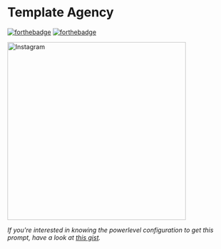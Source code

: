 # Template Agency

[![forthebadge](http://forthebadge.com/images/badges/made-with-css.svg)](https://www.linkedin.com/in/drphp/)
[![forthebadge](http://forthebadge.com/images/badges/built-with-love.svg)](https://www.linkedin.com/in/drphp/)

<a href="https://www.instagram.com/p/CZxoKhXLyP-/">
  <img src="https://cdn.dribbble.com/userupload/17751944/file/original-f09614fe88dbd5e3aa374c9d9662c5c9.png" alt="Instagram" width="400">
</a>

*If you're interested in knowing the powerlevel configuration to get this prompt, have a look at [this gist](https://github.com/phpeitor/).*
